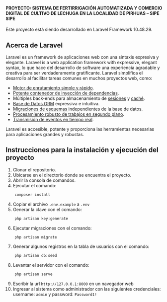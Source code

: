 #### PROYECTO: SISTEMA DE FERTIRRIGACIÓN AUTOMATIZADA Y COMERCIO DIGITAL DE CULTIVO DE LECHUGA EN LA LOCALIDAD DE PIRHUAS – SIPE SIPE

Este proyecto está siendo desarrollado en Laravel Framework 10.48.29.

## Acerca de Laravel

Laravel es un framework de aplicaciones web con una sintaxis expresiva y elegante. 
Laravel is a web application framework with expressive, elegant syntax, lo que hace del desarrollo de software una experiencia agradable y creativa para ser verdaderamente gratificante. Laravel simplifica el desarrollo al facilitar tareas comunes en muchos proyectos web, como:

- [Motor de enrutamiento simple y rápido](https://laravel.com/docs/routing).
- [Potente contenedor de inyección de dependencias](https://laravel.com/docs/container).
- Múltiples back-ends para almacenamiento de [sesiones](https://laravel.com/docs/session) y [caché](https://laravel.com/docs/cache).
- [Base de Datos ORM](https://laravel.com/docs/eloquent) expressiva e intuitiva.
- [Migraciones de esquemas ](https://laravel.com/docs/migrations) independientes de la base de datos.
- [Procesamiento robusto de trabajos en segundo plano](https://laravel.com/docs/queues).
- [Transmisión de eventos en tiempo real](https://laravel.com/docs/broadcasting).

Laravel es accesible, potente y proporciona las herramientas necesarias para aplicaciones grandes y robustas.

## Instrucciones para la instalación y ejecución del proyecto

1. Clonar el repositorio.
2. Ubicarse en el directorio donde se encuentra el proyecto.
2. Abrir la consola de comandos.
3. Ejecutar el comando:
```bash
    composer install
```
4. Copiar el archivo `.env.example` a `.env`
5. Generar la clave con el comando:
```bash
    php artisan key:generate
```
6. Ejecutar migraciones con el comando:
```bash
    php artisan migrate
```
7. Generar algunos registros en la tabla de usuarios con el comando:
```bash
    php artisan db:seed
```
8. Levantar el servidor con el comando:
```bash
    php artisan serve
```
9. Escribir la url `http://127.0.0.1:8000` en un navegador web
10. Ingresar al sistema como administrador con las siguientes credenciales: username: `admin` y password: `Password1!`
